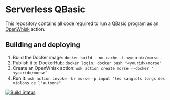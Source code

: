 # Serverless QBasic

This repository contains all code required to run a QBasic program as an [OpenWhisk](https://github.com/openwhisk/openwhisk) action.

## Building and deploying

1. Build the Docker image: `docker build --no-cache -t <yourid>/morse .`
2. Publish it to DockerHub: `docker login; docker push "<yourid>/morse"`
3. Create an OpenWhisk action: `wsk action create morse --docker "<yourid>/morse"`
4. Run it: `wsk action invoke -br morse -p input "les sanglots longs des violons de l'automne"`

[![Build Status](https://travis-ci.org/psuter/serverless-qbasic.svg?branch=master)](https://travis-ci.org/psuter/serverless-qbasic)
